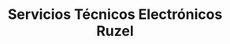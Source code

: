 ---
title: "Servicios Técnicos Electrónicos Ruzel"
url: /jinotega/servicios-tecnicos-electronicos-ruzel/
shop: Elektronik
---
